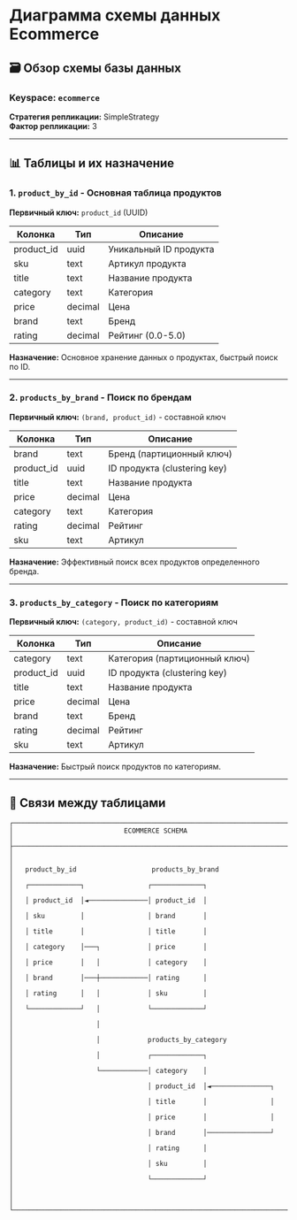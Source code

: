 # Диаграмма схемы данных Ecommerce

## 🗃️ Обзор схемы базы данных

### Keyspace: `ecommerce`
**Стратегия репликации:** SimpleStrategy  
**Фактор репликации:** 3

---

## 📊 Таблицы и их назначение

### 1. `product_by_id` - Основная таблица продуктов
**Первичный ключ:** `product_id` (UUID)

| Колонка      | Тип      | Описание                |
|-------------|----------|-------------------------|
| product_id  | uuid     | Уникальный ID продукта  |
| sku         | text     | Артикул продукта        |
| title       | text     | Название продукта       |
| category    | text     | Категория               |
| price       | decimal  | Цена                    |
| brand       | text     | Бренд                   |
| rating      | decimal  | Рейтинг (0.0-5.0)       |

**Назначение:** Основное хранение данных о продуктах, быстрый поиск по ID.

---

### 2. `products_by_brand` - Поиск по брендам  
**Первичный ключ:** `(brand, product_id)` - составной ключ

| Колонка      | Тип      | Описание                |
|-------------|----------|-------------------------|
| brand       | text     | Бренд (партиционный ключ) |
| product_id  | uuid     | ID продукта (clustering key) |
| title       | text     | Название продукта       |
| price       | decimal  | Цена                    |
| category    | text     | Категория               |
| rating      | decimal  | Рейтинг                 |
| sku         | text     | Артикул                 |

**Назначение:** Эффективный поиск всех продуктов определенного бренда.

---

### 3. `products_by_category` - Поиск по категориям
**Первичный ключ:** `(category, product_id)` - составной ключ

| Колонка      | Тип      | Описание                |
|-------------|----------|-------------------------|
| category    | text     | Категория (партиционный ключ) |
| product_id  | uuid     | ID продукта (clustering key) |
| title       | text     | Название продукта       |
| price       | decimal  | Цена                    |
| brand       | text     | Бренд                   |
| rating      | decimal  | Рейтинг                 |
| sku         | text     | Артикул                 |

**Назначение:** Быстрый поиск продуктов по категориям.

---
## 🔗 Связи между таблицами

```
┌─────────────────────────────────────────────────────────────────────────┐
│                            ECOMMERCE SCHEMA                             │
├─────────────────────────────────────────────────────────────────────────┤
│                                                                         │
│   product_by_id                   products_by_brand                     │
│   ┌─────────────┐                ┌─────────────┐                        │
│   │ product_id  │◄───────────────│ product_id  │                        │
│   │ sku         │                │ brand       │                        │
│   │ title       │                │ title       │                        │
│   │ category    │───┐            │ price       │                        │
│   │ price       │   │            │ category    │                        │
│   │ brand       │───┼────────────│ rating      │                        │
│   │ rating      │   │            │ sku         │                        │
│   └─────────────┘   │            └─────────────┘                        │
│                     │                                                    │
│                     │            products_by_category                    │
│                     │            ┌─────────────┐                        │
│                     └────────────│ category    │                        │
│                                  │ product_id  │◄───────────────┐       │
│                                  │ title       │                │       │
│                                  │ price       │                │       │
│                                  │ brand       │────────────────┘       │
│                                  │ rating      │                        │
│                                  │ sku         │                        │
│                                  └─────────────┘                        │
│                                                                         │
└─────────────────────────────────────────────────────────────────────────┘
```
